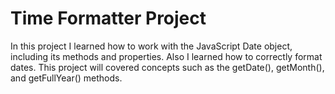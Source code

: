# Time Formatter Project

 In this project I  learned how to work with the JavaScript Date object, including its methods and properties. Also I learned how to correctly format dates.
 This project will covered concepts such as the getDate(), getMonth(), and getFullYear() methods.


